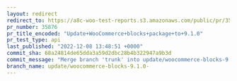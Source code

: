 ```yaml
---
layout: redirect
redirect_to: https://a8c-woo-test-reports.s3.amazonaws.com/public/pr/35876/api/index.html
pr_number: 35876
pr_title_encoded: "Update+WooCommerce+blocks+package+to+9.1.0"
pr_test_type: api
last_published: "2022-12-08 13:48:51 +0000"
commit_sha: 68a24814de65dda3a59d2dbc28b4b322947a9b3d
commit_message: "Merge branch 'trunk' into update/woocommerce-blocks-9.1.0-"
branch_name: update/woocommerce-blocks-9.1.0-
---
```

